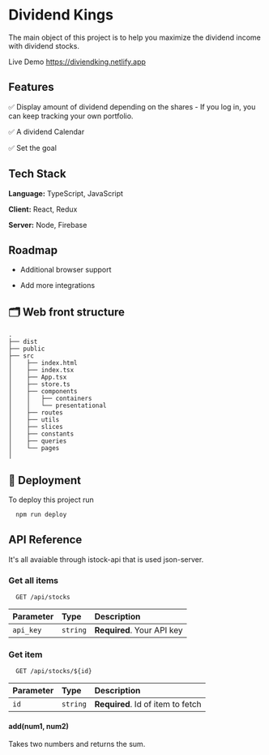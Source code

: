 # Dividend Kings

The main object of this project is to help you maximize the dividend income with dividend stocks.

Live Demo <https://diviendking.netlify.app>

## Features

✅ Display amount of dividend depending on the shares - If you log in, you can keep tracking your own portfolio.

✅ A dividend Calendar

✅ Set the goal

## Tech Stack

**Language:** TypeScript, JavaScript

**Client:** React, Redux

**Server:** Node, Firebase

## Roadmap

- Additional browser support

- Add more integrations

## 🗂 Web front structure 
```text
.
├── dist
├── public
├── src
│    ├── index.html
│    ├── index.tsx
│    ├── App.tsx
│    ├── store.ts
│    ├── components
│    │   ├── containers
│    │   └── presentational
│    ├── routes
│    ├── utils
│    ├── slices
│    ├── constants
│    ├── queries
│    └── pages
│

```




## 🚀 Deployment

To deploy this project run

```bash
  npm run deploy
```

## API Reference

It's all avaiable through istock-api that is used json-server.

### Get all items

```http
  GET /api/stocks
```

| Parameter | Type     | Description                |
| :-------- | :------- | :------------------------- |
| `api_key` | `string` | **Required**. Your API key |

### Get item

```http
  GET /api/stocks/${id}
```

| Parameter | Type     | Description                       |
| :-------- | :------- | :-------------------------------- |
| `id`      | `string` | **Required**. Id of item to fetch |

#### add(num1, num2)

Takes two numbers and returns the sum.
